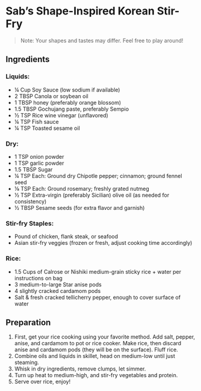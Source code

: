 # Sab’s Shape-Inspired Korean Stir-Fry
> Note: Your shapes and tastes may differ. Feel free to play around!

## Ingredients
### Liquids:
* ¼ Cup Soy Sauce (low sodium if available)
* 2 TBSP Canola or soybean oil
* 1 TBSP honey (preferably orange blossom)
* 1.5 TBSP Gochujang paste, preferably Sempio
* ½ TSP Rice wine vinegar (unflavored)
* ¼ TSP Fish sauce
* ¼ TSP Toasted sesame oil
 
### Dry:
* 1 TSP onion powder
* 1 TSP garlic powder
* 1.5 TBSP Sugar
* ¼ TSP Each: Ground dry Chipotle pepper; cinnamon; ground fennel seed
* ⅛ TSP Each: Ground rosemary; freshly grated nutmeg
* ½ TSP Extra-virgin (preferably Sicilian) olive oil (as needed for consistency)
* ½ TBSP Sesame seeds (for extra flavor and garnish)
 
### Stir-fry Staples:
* Pound of chicken, flank steak, or seafood
* Asian stir-fry veggies (frozen or fresh, adjust cooking time accordingly)
 
### Rice:
* 1.5 Cups of Calrose or Nishiki medium-grain sticky rice + water per instructions on bag
* 3 medium-to-large Star anise pods
* 4 slightly cracked cardamom pods
* Salt & fresh cracked tellicherry pepper, enough to cover surface of water

## Preparation
1. First, get your rice cooking using your favorite method. Add salt, pepper, anise, and cardamom to pot or rice cooker. Make rice, then discard anise and cardamom pods (they will be on the surface). Fluff rice.
2. Combine oils and liquids in skillet, head on medium-low until just steaming.
3. Whisk in dry ingredients, remove clumps, let simmer.
4. Turn up heat to medium-high, and stir-fry vegetables and protein.
5. Serve over rice, enjoy!
 
